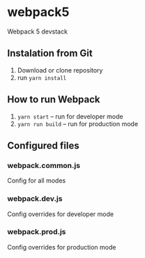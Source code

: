 # webpack5
Webpack 5 devstack

## Instalation from Git

1.  Download or clone repository
2.  run ```yarn install```

## How to run Webpack

1. ```yarn start``` – run for developer mode
2. ```yarn run build``` – run for production mode

## Configured files

### webpack.common.js

Config for all modes

### webpack.dev.js

Config overrides for developer mode

### webpack.prod.js

Config overrides for production mode
